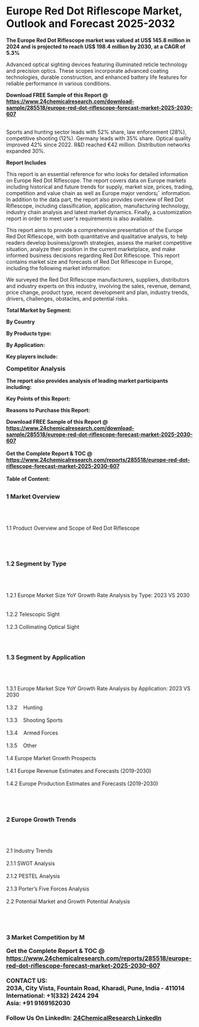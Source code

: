 <h1>Europe Red Dot Riflescope Market, Outlook and Forecast 2025-2032</h1><p><strong>The Europe Red Dot Riflescope market was valued at US$ 145.8 million in 2024 and is projected to reach US$ 198.4 million by 2030, at a CAGR of 5.3%</strong></p><p>
</p><p>Advanced optical sighting devices featuring illuminated reticle technology and precision optics. These scopes incorporate advanced coating technologies, durable construction, and enhanced battery life features for reliable performance in various conditions.</p><div><b>Download FREE Sample of this Report @ 
            <a href="https://www.24chemicalresearch.com/download-sample/285518/europe-red-dot-riflescope-forecast-market-2025-2030-607">
            https://www.24chemicalresearch.com/download-sample/285518/europe-red-dot-riflescope-forecast-market-2025-2030-607</a></b></div><br><p>
Sports and hunting sector leads with 52% share, law enforcement (28%), competitive shooting (12%). Germany leads with 35% share. Optical quality improved 42% since 2022. R&amp;D reached €42 million. Distribution networks expanded 30%.</p><p>
</p><p><strong>Report Includes</strong></p><p>
</p><p>This report is an essential reference for who looks for detailed information on Europe Red Dot Riflescope. The report covers data on Europe markets including historical and future trends for supply, market size, prices, trading, competition and value chain as well as Europe major vendors¡¯ information. In addition to the data part, the report also provides overview of Red Dot Riflescope, including classification, application, manufacturing technology, industry chain analysis and latest market dynamics. Finally, a customization report in order to meet user's requirements is also available.</p><p>
</p><p>This report aims to provide a comprehensive presentation of the Europe Red Dot Riflescope, with both quantitative and qualitative analysis, to help readers develop business/growth strategies, assess the market competitive situation, analyze their position in the current marketplace, and make informed business decisions regarding Red Dot Riflescope. This report contains market size and forecasts of Red Dot Riflescope in Europe, including the following market information:</p><p>
We surveyed the Red Dot Riflescope manufacturers, suppliers, distributors and industry experts on this industry, involving the sales, revenue, demand, price change, product type, recent development and plan, industry trends, drivers, challenges, obstacles, and potential risks.</p><p>
</p><p><strong>Total Market by Segment:</strong></p><p>
<strong>By Country</strong></p><p>
</p><p>
<strong>By Products type:</strong></p><p>
</p><p>
<strong>By Application:</strong></p><p>
</p><p>
<strong>Key players include:</strong></p><p>
</p><p>
</p><p><strong style="font-size:16px">Competitor Analysis</strong></p><p>
</p><p><strong>The report also provides analysis of leading market participants including:</strong></p><p>
</p><p>
</p><p><strong>Key Points of this Report:</strong></p><p>
</p><p>
</p><p><strong>Reasons to Purchase this Report:</strong></p><p>
</p><div><b>Download FREE Sample of this Report @ 
            <a href="https://www.24chemicalresearch.com/download-sample/285518/europe-red-dot-riflescope-forecast-market-2025-2030-607">
            https://www.24chemicalresearch.com/download-sample/285518/europe-red-dot-riflescope-forecast-market-2025-2030-607</a></b></div><br><div><b>Get the Complete Report & TOC @ 
            <a href="https://www.24chemicalresearch.com/reports/285518/europe-red-dot-riflescope-forecast-market-2025-2030-607">
            https://www.24chemicalresearch.com/reports/285518/europe-red-dot-riflescope-forecast-market-2025-2030-607</a></b></div><br>
            <b>Table of Content:</b><p><h2><span style="font-size:16px"><strong>1 Market Overview&nbsp;&nbsp; &nbsp;</strong></span></h2><br />
<br />
<p>1.1 Product Overview and Scope of Red Dot Riflescope&nbsp;</p><br />
<br />
<h2><strong><span style="font-size:16px">1.2 Segment by Type&nbsp;&nbsp; &nbsp;</span></strong></h2><br />
<br />
<p>1.2.1 Europe Market Size YoY Growth Rate Analysis by Type: 2023 VS 2030&nbsp;&nbsp; &nbsp;<br /><br />
1.2.2 Telescopic Sight&nbsp;&nbsp; &nbsp;<br /><br />
1.2.3 Collimating Optical Sight<br /><br />
<br />
<h2><span style="font-size:16px"><strong>1.3 Segment by Application&nbsp;&nbsp;</strong></span></h2><br />
<br />
<p>1.3.1 Europe Market Size YoY Growth Rate Analysis by Application: 2023 VS 2030&nbsp;&nbsp; &nbsp;<br /><br />
1.3.2&nbsp;&nbsp; &nbsp;Hunting<br /><br />
1.3.3&nbsp;&nbsp; &nbsp;Shooting Sports<br /><br />
1.3.4&nbsp;&nbsp; &nbsp;Armed Forces<br /><br />
1.3.5&nbsp;&nbsp; &nbsp;Other<br /><br />
1.4 Europe Market Growth Prospects&nbsp;&nbsp; &nbsp;<br /><br />
1.4.1 Europe Revenue Estimates and Forecasts (2019-2030)&nbsp;&nbsp; &nbsp;<br /><br />
1.4.2 Europe Production Estimates and Forecasts (2019-2030)&nbsp;&nbsp;</p><br />
<br />
<h2><span style="font-size:16px"><strong>2 Europe Growth Trends&nbsp;&nbsp; &nbsp;</strong></span></h2><br />
<br />
<p>2.1 Industry Trends&nbsp;&nbsp; &nbsp;<br /><br />
2.1.1 SWOT Analysis&nbsp;&nbsp; &nbsp;<br /><br />
2.1.2 PESTEL Analysis&nbsp;&nbsp; &nbsp;<br /><br />
2.1.3 Porter&rsquo;s Five Forces Analysis&nbsp;&nbsp; &nbsp;<br /><br />
2.2 Potential Market and Growth Potential Analysis&nbsp;&nbsp; &nbsp;</p><br />
<br />
<h2><span style="font-size:16px"><strong>3 Market Competition by M</p><div><b>Get the Complete Report & TOC @ 
            <a href="https://www.24chemicalresearch.com/reports/285518/europe-red-dot-riflescope-forecast-market-2025-2030-607">
            https://www.24chemicalresearch.com/reports/285518/europe-red-dot-riflescope-forecast-market-2025-2030-607</a></b></div><br><b>CONTACT US:</b><br>
            203A, City Vista, Fountain Road, Kharadi, Pune, India - 411014<br>
            International: +1(332) 2424 294<br>
            Asia: +91 9169162030 <br><br>
            Follow Us On LinkedIn: <a href="https://www.linkedin.com/company/24chemicalresearch/">24ChemicalResearch LinkedIn</a>